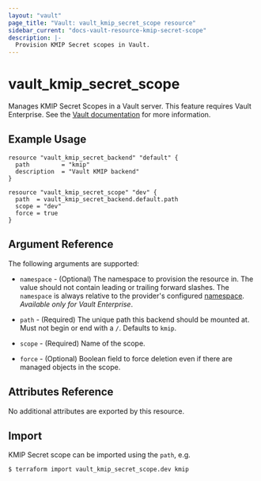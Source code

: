 ```yaml
---
layout: "vault"
page_title: "Vault: vault_kmip_secret_scope resource"
sidebar_current: "docs-vault-resource-kmip-secret-scope"
description: |-
  Provision KMIP Secret scopes in Vault.
---
```


# vault\_kmip\_secret\_scope

Manages KMIP Secret Scopes in a Vault server. This feature requires
Vault Enterprise. See the [Vault documentation](https://www.vaultproject.io/docs/secrets/kmip)
for more information.

## Example Usage

```hcl
resource "vault_kmip_secret_backend" "default" {
  path         = "kmip"
  description  = "Vault KMIP backend"
}

resource "vault_kmip_secret_scope" "dev" {
  path  = vault_kmip_secret_backend.default.path
  scope = "dev"
  force = true
}
```

## Argument Reference

The following arguments are supported:

* `namespace` - (Optional) The namespace to provision the resource in.
  The value should not contain leading or trailing forward slashes.
  The `namespace` is always relative to the provider's configured [namespace](/docs/providers/vault/index.html#namespace).
   *Available only for Vault Enterprise*.

* `path` - (Required) The unique path this backend should be mounted at. Must
  not begin or end with a `/`. Defaults to `kmip`.

* `scope` - (Required) Name of the scope.

* `force` - (Optional) Boolean field to force deletion even if there are managed objects in the scope.


## Attributes Reference

No additional attributes are exported by this resource.

## Import

KMIP Secret scope can be imported using the `path`, e.g.

```
$ terraform import vault_kmip_secret_scope.dev kmip
```
